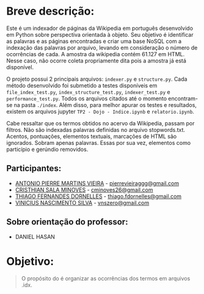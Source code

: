 # Breve descrição:
Este é um indexador de páginas da Wikipedia em português desenvolvido em Python sobre perspectiva orientada à objeto. Seu objetivo é identificar as palavras e as páginas encontradas e criar uma base NoSQL com a indexação das palavras por arquivo, levando em consideração o número de ocorrências de cada. A amostra da wikipedia contém 61.127 em HTML. Nesse caso, não ocorre coleta propriamente dita pois a amostra já está disponível.

O projeto possui 2 principais arquivos: `indexer.py` e `structure.py`. Cada método desenvolvido foi submetido a testes disponíveis em `file_index_test.py`, `index_structure_test.py`, `indexer_test.py` e `performance_test.py`. Todos os arquivos citados até o momento encontram-se na pasta `./index`. Além disso, para melhor apurar os testes e resultados, existem os arquivos jupyter `TP2 - Dojo - Indice.ipynb` e `relatorio.ipynb`.

Cabe ressaltar que os termos obtidos no acervo da Wikipedia, passam por filtros. Não são indexadas palavras definidas no arquivo stopwords.txt. Acentos, pontuações, elementos textuais, marcações de HTML são ignorados. Sobram apenas palavras. Essas por sua vez, elementos como particípio e gerúndio removidos.

## Participantes:
- [ANTONIO PIERRE MARTINS VIEIRA](https://github.com/PierreVieira) - pierrevieiraggg@gmail.com
- [CRISTHIAN SALA MINOVES](https://github.com/CMinoves) - cminoves26@gmail.com
- [THIAGO FERNANDES DORNELLES](https://github.com/thiagodff) - thiago.fdornelles@gmail.com
- [VINICIUS NASCIMENTO SILVA](https://github.com/vnszero) - vnszero@gmail.com

## Sobre orientação do professor:
- DANIEL HASAN

# Objetivo:
> O propósito do é organizar as ocorrências dos termos em arquivos .idx.